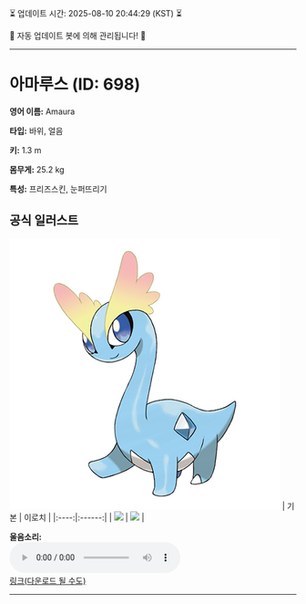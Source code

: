 
⏳ 업데이트 시간: 2025-08-10 20:44:29 (KST) ⏳

🤖 자동 업데이트 봇에 의해 관리됩니다! 🤖

---

# 아마루스 (ID: 698)
**영어 이름:** Amaura

**타입:** 바위, 얼음

**키:** 1.3 m

**몸무게:** 25.2 kg

**특성:** 프리즈스킨, 눈퍼뜨리기

## 공식 일러스트
![](https://raw.githubusercontent.com/PokeAPI/sprites/master/sprites/pokemon/other/official-artwork/698.png)
| 기본 | 이로치 |
|:----:|:------:|
| <img src="http://play.pokemonshowdown.com/sprites/ani/amaura.gif" width="200"> | <img src="http://play.pokemonshowdown.com/sprites/ani-shiny/amaura.gif" width="200"> |

**울음소리:**<br><audio controls src="https://raw.githubusercontent.com/PokeAPI/cries/main/cries/pokemon/latest/698.ogg"></audio><br> [링크(다운로드 될 수도)](https://raw.githubusercontent.com/PokeAPI/cries/main/cries/pokemon/latest/698.ogg)


---
